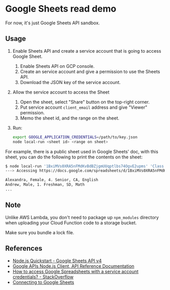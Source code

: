 
# Google Sheets read demo

For now, it's just Google Sheets API sandbox.

## Usage

1. Enable Sheets API and create a service account that is going to access Google Sheet.
   1. Enable Sheets API on GCP console.
   1. Create an service account and give a permission to use the Sheets API.
   1. Download the JSON key of the service account.
1. Allow the service account to access the Sheet
   1. Open the sheet, select "Share" button on the top-right corner.
   1. Put service account `client_email` address and give "Viewer" permission.
   1. Memo the sheet id, and the range on the sheet.
1. Run:

    ```sh
    export GOOGLE_APPLICATION_CREDENTIALS=/path/to/key.json
    node local-run <sheet id> <range on sheet>
    ```

For example, there is a public sheet used in Google Sheets' doc, with this sheet,
you can do the following to print the contents on the sheet:

```sh
$ node local-run '1BxiMVs0XRA5nFMdKvBdBZjgmUUqptlbs74OgvE2upms' 'Class Data!A2:E'
---> Accessing https://docs.google.com/spreadsheets/d/1BxiMVs0XRA5nFMdKvBdBZjgmUUqptlbs74OgvE2upms/view

Alexandra, Female, 4. Senior, CA, English
Andrew, Male, 1. Freshman, SD, Math
...
```

## Note

Unlike AWS Lambda, you don't need to package up `npm_modules` directory
when uploading your Cloud Function code to a storage bucket.

Make sure you bundle a lock file.

## References

* [Node.js Quickstart - Google Sheets API v4](https://developers.google.com/sheets/api/quickstart/nodejs)
* [Google APIs Node.js Client, API Reference Documentation](https://googleapis.dev/nodejs/googleapis/latest/index.html)
* [How to access Google Spreadsheets with a service account credentials? - StackOverflow](https://stackoverflow.com/questions/27067825/how-to-access-google-spreadsheets-with-a-service-account-credentials)
* [Connecting to Google Sheets](https://www.dundas.com/support/learning/documentation/connect-to-data/how-to/connecting-to-google-sheets)
